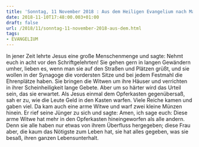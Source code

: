 ```yaml
---
title: 'Sonntag, 11 November 2018 : Aus dem Heiligen Evangelium nach Markus - Mk 12,38-44.'
date: 2018-11-10T17:48:00.003+01:00
draft: false
url: /2018/11/sonntag-11-november-2018-aus-dem.html
tags: 
- EVANGELIUM
---
```


In jener Zeit lehrte Jesus eine große Menschenmenge und sagte: Nehmt euch in acht vor den Schriftgelehrten! Sie gehen gern in langen Gewändern umher, lieben es, wenn man sie auf den Straßen und Plätzen grüßt, und sie wollen in der Synagoge die vordersten Sitze und bei jedem Festmahl die Ehrenplätze haben. Sie bringen die Witwen um ihre Häuser und verrichten in ihrer Scheinheiligkeit lange Gebete. Aber um so härter wird das Urteil sein, das sie erwartet. Als Jesus einmal dem Opferkasten gegenübersaß, sah er zu, wie die Leute Geld in den Kasten warfen. Viele Reiche kamen und gaben viel. Da kam auch eine arme Witwe und warf zwei kleine Münzen hinein. Er rief seine Jünger zu sich und sagte: Amen, ich sage euch: Diese arme Witwe hat mehr in den Opferkasten hineingeworfen als alle andern. Denn sie alle haben nur etwas von ihrem Überfluss hergegeben; diese Frau aber, die kaum das Nötigste zum Leben hat, sie hat alles gegeben, was sie besaß, ihren ganzen Lebensunterhalt.